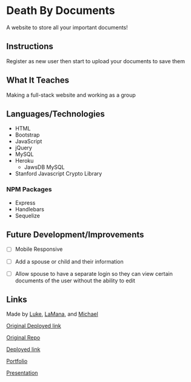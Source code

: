 # Death By Documents
A website to store all your important documents!

## Instructions
Register as new user then start to upload your documents to save them

## What It Teaches
Making a full-stack website and working as a group

## Languages/Technologies 
* HTML
* Bootstrap
* JavaScript
* jQuery
* MySQL
* Heroku
  * JawsDB MySQL
* Stanford Javascript Crypto Library

### NPM Packages
* Express
* Handlebars
* Sequelize

## Future Development/Improvements
- [ ] Mobile Responsive
- [ ] Add a spouse or child and their information
- [ ] Allow spouse to have a separate login so they can view certain documents of the user without the ability to edit


## Links
Made by [Luke](https://github.com/LMBoyle), [LaMana](https://github.com/lamanaml), and [Michael](https://github.com/nightslife)

[Original Deployed link](https://project2-llmj.herokuapp.com/)

[Original Repo](https://github.com/LMBoyle/project2)

[Deployed link](d)

[Portfolio](https://lmboyle.github.io/)

[Presentation](https://docs.google.com/presentation/d/e/2PACX-1vS5a7SNDTG42BTLpl3OPuyDWFO3RRZNlAqLUvID-WTwufSTsYLBGRKVBHEqvHUT0kiGx6Me5Lem9W7Q/pub?start=false&loop=false&delayms=3000)
